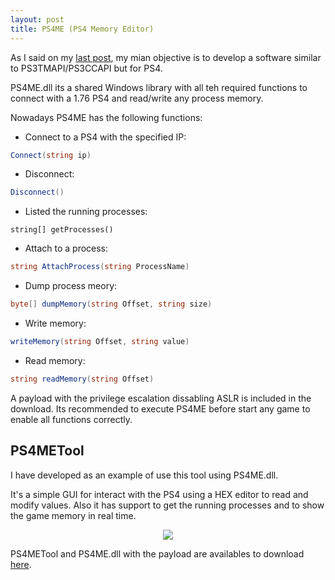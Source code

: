 ```yaml
---
layout: post
title: PS4ME (PS4 Memory Editor)
---
```


As I said on my [last post](/ps4-rte/), my mian objective is to develop a software similar to PS3TMAPI/PS3CCAPI but for PS4.

PS4ME.dll its a shared Windows library with all teh required functions to connect with a 1.76 PS4 and read/write any process memory.

Nowadays PS4ME has the following functions:

- Connect to a PS4 with the specified IP:
```c#
Connect(string ip)
```

- Disconnect:
```c#
Disconnect()
```

- Listed the running processes:
```
string[] getProcesses()
```

- Attach to a process:
```c#
string AttachProcess(string ProcessName)
```

- Dump process meory:
```c#
byte[] dumpMemory(string Offset, string size)
```

- Write memory:
```c#
writeMemory(string Offset, string value)
```

- Read memory:
```c#
string readMemory(string Offset)
```

A payload with the privilege escalation dissabling ASLR is included in the download. Its recommended to execute PS4ME before start any game to enable all functions correctly.

PS4METool
----
I have developed as an example of use this tool using PS4ME.dll.

It's a simple GUI for interact with the PS4 using a HEX editor to read and modify values. Also it has support to get the running processes and to show the game memory in real time.
<p align="center">
	  <img src="/blog/images/ps4me/tool.png">
</p>

PS4METool and PS4ME.dll with the payload are availables to download [here](https://www.mediafire.com/file/lk0crle06mismmn/PS4METool.rar/file).